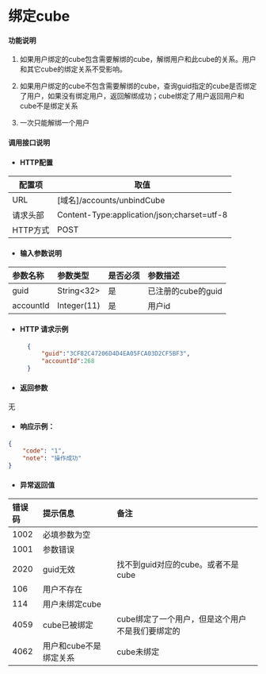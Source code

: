 # 绑定cube

#### 功能说明

1. 如果用户绑定的cube包含需要解绑的cube，解绑用户和此cube的关系。用户和其它cube的绑定关系不受影响。

2. 如果用户绑定的cube不包含需要解绑的cube，查询guid指定的cube是否绑定了用户，如果没有绑定用户，返回解绑成功；cube绑定了用户返回用户和cube不是绑定关系

3. 一次只能解绑一个用户

#### 调用接口说明

* #### HTTP配置

| 配置项 | 取值 |
| --- | --- |
| URL | \[域名\]/accounts/unbindCube |
| 请求头部 | Content-Type:application/json;charset=utf-8 |
| HTTP方式 | POST |

* #### 输入参数说明

| 参数名称 | 参数类型 | 是否必须 | 参数描述 |
| :--- | :--- | :--- | :--- |
| guid | String&lt;32&gt; | 是 | 已注册的cube的guid |
| accountId | Integer\(11\) | 是 | 用户id |

* #### HTTP 请求示例

  ```json
    {
        "guid":"3CF82C47206D4D4EA05FCA03D2CF5BF3",
        "accountId":268
    }
  ```
* #### 返回参数

无  
* #### 响应示例：

```json
{
    "code": "1",
    "note": "操作成功"
}
```

* #### 异常返回值

| 错误码 | 提示信息 | 备注 |
| :--- | :--- | :--- |
| 1002 | 必填参数为空 |  |
| 1001 | 参数错误 |  |
| 2020 | guid无效 | 找不到guid对应的cube。或者不是cube |
| 106 | 用户不存在 |  |
| 114 | 用户未绑定cube |  |
| 4059 | cube已被绑定 | cube绑定了一个用户，但是这个用户不是我们要绑定的 |
| 4062 | 用户和cube不是绑定关系 | cube未绑定 |



